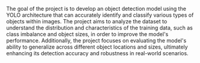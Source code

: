 The goal of the project is to develop an object detection model using the YOLO architecture that can accurately identify and classify various types of objects within images. The project aims to analyze the dataset to understand the distribution and characteristics of the training data, such as class imbalance and object sizes, in order to improve the model's performance. Additionally, the project focuses on evaluating the model's ability to generalize across different object locations and sizes, ultimately enhancing its detection accuracy and robustness in real-world scenarios.
 
 
